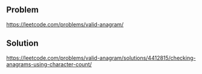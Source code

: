 ## Problem
https://leetcode.com/problems/valid-anagram/

## Solution
https://leetcode.com/problems/valid-anagram/solutions/4412815/checking-anagrams-using-character-count/